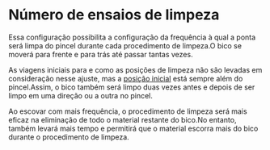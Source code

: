 Número de ensaios de limpeza
====
Essa configuração possibilita a configuração da frequência à qual a ponta será limpa do pincel durante cada procedimento de limpeza.O bico se moverá para frente e para trás até passar tantas vezes.

As viagens iniciais para e como as posições de limpeza não são levadas em consideração nesse ajuste, mas a [posição inicial](wipe_brush_pos_x.md) está sempre além do pincel.Assim, o bico também será limpo duas vezes antes e depois de ser limpo em uma direção ou a outra no pincel.

Ao escovar com mais frequência, o procedimento de limpeza será mais eficaz na eliminação de todo o material restante do bico.No entanto, também levará mais tempo e permitirá que o material escorra mais do bico durante o procedimento de limpeza.